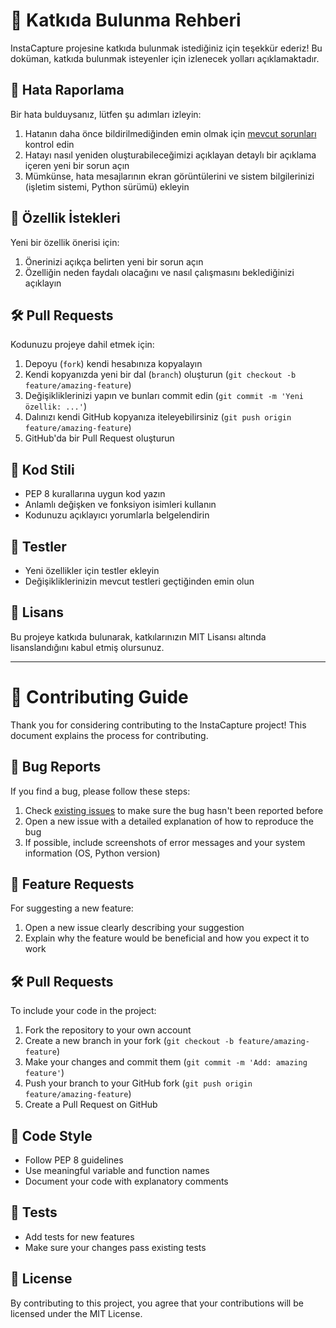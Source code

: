 # 🤝 Katkıda Bulunma Rehberi

InstaCapture projesine katkıda bulunmak istediğiniz için teşekkür ederiz! Bu doküman, katkıda bulunmak isteyenler için izlenecek yolları açıklamaktadır.

## 🐛 Hata Raporlama

Bir hata bulduysanız, lütfen şu adımları izleyin:

1. Hatanın daha önce bildirilmediğinden emin olmak için [mevcut sorunları](https://github.com/yourusername/InstaCapture/issues) kontrol edin
2. Hatayı nasıl yeniden oluşturabileceğimizi açıklayan detaylı bir açıklama içeren yeni bir sorun açın
3. Mümkünse, hata mesajlarının ekran görüntülerini ve sistem bilgilerinizi (işletim sistemi, Python sürümü) ekleyin

## 🌟 Özellik İstekleri

Yeni bir özellik önerisi için:

1. Önerinizi açıkça belirten yeni bir sorun açın
2. Özelliğin neden faydalı olacağını ve nasıl çalışmasını beklediğinizi açıklayın

## 🛠️ Pull Requests

Kodunuzu projeye dahil etmek için:

1. Depoyu (`fork`) kendi hesabınıza kopyalayın
2. Kendi kopyanızda yeni bir dal (`branch`) oluşturun (`git checkout -b feature/amazing-feature`)
3. Değişikliklerinizi yapın ve bunları commit edin (`git commit -m 'Yeni özellik: ...'`)
4. Dalınızı kendi GitHub kopyanıza iteleyebilirsiniz (`git push origin feature/amazing-feature`)
5. GitHub'da bir Pull Request oluşturun

## 📝 Kod Stili

- PEP 8 kurallarına uygun kod yazın
- Anlamlı değişken ve fonksiyon isimleri kullanın
- Kodunuzu açıklayıcı yorumlarla belgelendirin

## 🧪 Testler

- Yeni özellikler için testler ekleyin
- Değişikliklerinizin mevcut testleri geçtiğinden emin olun

## 📜 Lisans

Bu projeye katkıda bulunarak, katkılarınızın MIT Lisansı altında lisanslandığını kabul etmiş olursunuz.

---

# 🤝 Contributing Guide

Thank you for considering contributing to the InstaCapture project! This document explains the process for contributing.

## 🐛 Bug Reports

If you find a bug, please follow these steps:

1. Check [existing issues](https://github.com/yourusername/InstaCapture/issues) to make sure the bug hasn't been reported before
2. Open a new issue with a detailed explanation of how to reproduce the bug
3. If possible, include screenshots of error messages and your system information (OS, Python version)

## 🌟 Feature Requests

For suggesting a new feature:

1. Open a new issue clearly describing your suggestion
2. Explain why the feature would be beneficial and how you expect it to work

## 🛠️ Pull Requests

To include your code in the project:

1. Fork the repository to your own account
2. Create a new branch in your fork (`git checkout -b feature/amazing-feature`)
3. Make your changes and commit them (`git commit -m 'Add: amazing feature'`)
4. Push your branch to your GitHub fork (`git push origin feature/amazing-feature`)
5. Create a Pull Request on GitHub

## 📝 Code Style

- Follow PEP 8 guidelines
- Use meaningful variable and function names
- Document your code with explanatory comments

## 🧪 Tests

- Add tests for new features
- Make sure your changes pass existing tests

## 📜 License

By contributing to this project, you agree that your contributions will be licensed under the MIT License. 